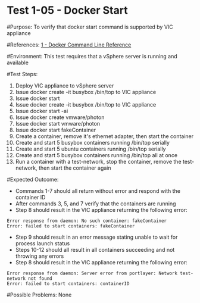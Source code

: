 Test 1-05 - Docker Start
=======

#Purpose:
To verify that docker start command is supported by VIC appliance

#References:
[1 - Docker Command Line Reference](https://docs.docker.com/engine/reference/commandline/start/)

#Environment:
This test requires that a vSphere server is running and available

#Test Steps:
1. Deploy VIC appliance to vSphere server
2. Issue docker create -it busybox /bin/top to VIC appliance
3. Issue docker start <containerID>
4. Issue docker create -it busybox /bin/top to VIC appliance
5. Issue docker start -ai <containerID>
6. Issue docker create vmware/photon
7. Issue docker start vmware/photon <containerID>
8. Issue docker start fakeContainer
9. Create a container, remove it's ethernet adapter, then start the container 
10. Create and start 5 busybox containers running /bin/top serially
11. Create and start 5 ubuntu containers running /bin/top serially
12. Create and start 5 busybox containers running /bin/top all at once
13. Run a container with a test-network, stop the container, remove the test-network, then start the container again

#Expected Outcome:
* Commands 1-7 should all return without error and respond with the container ID
* After commands 3, 5, and 7 verify that the containers are running
* Step 8 should result in the VIC appliance returning the following error:
```
Error response from daemon: No such container: fakeContainer
Error: failed to start containers: fakeContainer
```
* Step 9 should result in an error message stating unable to wait for process launch status
* Steps 10-12 should all result in all containers succeeding and not throwing any errors
* Step 8 should result in the VIC appliance returning the following error:
```
Error response from daemon: Server error from portlayer: Network test-network not found
Error: failed to start containers: containerID
```
#Possible Problems:
None
